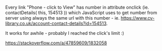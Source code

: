 Every link "Phone - click to View" has number in attribute onclick (ie. contactDetails( this, 154513 )) which JavaScript uses to get number from server using always the same url with this number - ie. https://www.cv-library.co.uk/account-contact-details?id=1545‌​13.

It works for awhile - probably I reached the click's limit :)

https://stackoverflow.com/a/47859609/1832058
